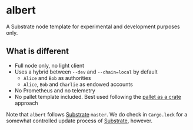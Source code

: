 # albert

A Substrate node template for experimental and development purposes only.

## What is different

* Full node only, no light client
* Uses a hybrid between `--dev` and `--chain=local` by default
    * `Alice` and `Bob` as authorities
    * `Alice`, `Bob` and `Charlie` as endowed accounts
* No Prometheus and no telemetry
* No pallet template included. Best used following the [pallet as a crate](https://substrate.dev/docs/en/tutorials/create-a-pallet/) approach

Note that `albert` follows [Substrate](https://github.com/paritytech/substrate) `master`. We do check in `Cargo.lock` for a somewhat controlled update process of [Substrate](https://github.com/paritytech/substrate), however.
